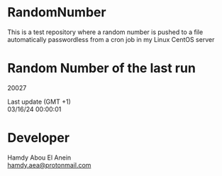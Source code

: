 # RandomNumber    
This is a test repository where a random number is pushed to a file automatically passwordless from a cron job in my Linux CentOS server    
# Random Number of the last run   
20027
      
Last update (GMT +1)    
03/16/24 00:00:01
# Developer    
Hamdy Abou El Anein   
hamdy.aea@protonmail.com
